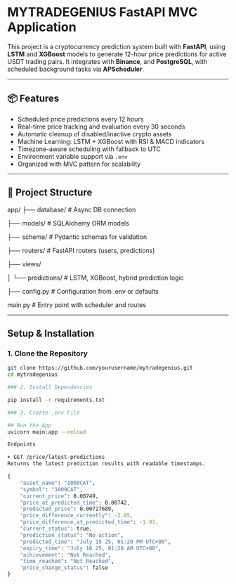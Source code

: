 #  MYTRADEGENIUS FastAPI MVC Application

This project is a cryptocurrency prediction system built with **FastAPI**, using **LSTM** and **XGBoost** models to generate 12-hour price predictions for active USDT trading pairs. It integrates with **Binance**, and **PostgreSQL**, with scheduled background tasks via **APScheduler**.

---

## 📦 Features

-  Scheduled price predictions every 12 hours
-  Real-time price tracking and evaluation every 30 seconds
-  Automatic cleanup of disabled/inactive crypto assets
-  Machine Learning: LSTM + XGBoost with RSI & MACD indicators
-  Timezone-aware scheduling with fallback to UTC
-  Environment variable support via `.env`
-  Organized with MVC pattern for scalability

---

## 📁 Project Structure

app/
├── database/ # Async DB connection

├── models/ # SQLAlchemy ORM models

├── schema/ # Pydantic schemas for validation

├── routers/ # FastAPI routers (users, predictions)

├── views/

│ └── predictions/ # LSTM, XGBoost, hybrid prediction logic

├── config.py # Configuration from .env or defaults

main.py # Entry point with scheduler and routes


---

## Setup & Installation

### 1. Clone the Repository

```bash
git clone https://github.com/yourusername/mytradegenius.git
cd mytradegenius

### 2. Install Dependencies

pip install -r requirements.txt

### 3. Create .env File

## Run the App
uvicorn main:app --reload

Endpoints

➤ GET /price/latest-predictions
Returns the latest prediction results with readable timestamps.

{
    "asset_name": "1000CAT",
    "symbol": "1000CAT",
    "current_price": 0.00749,
    "price_at_predicted_time": 0.00742,
    "predicted_price": 0.00727689,
    "price_difference_currently": -2.85,
    "price_difference_at_predicted_time": -1.93,
    "current_status": true,
    "prediction_status": "No action",
    "predicted_time": "July 15 25, 01:20 PM UTC+00",
    "expiry_time": "July 16 25, 01:20 AM UTC+00",
    "achievement": "Not Reached",
    "time_reached": "Not Reached",
    "price_change_status": false
}
